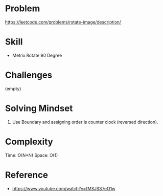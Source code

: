 
# Problem
https://leetcode.com/problems/rotate-image/description/

# Skill
- Metrix Rotate 90 Degree

# Challenges
(empty)

# Solving Mindset
1. Use Boundary and assigning order is counter clock (reversed direction).

# Complexity
Time: O(N*N)
Space: O(1)

# Reference
- https://www.youtube.com/watch?v=fMSJSS7eO1w
